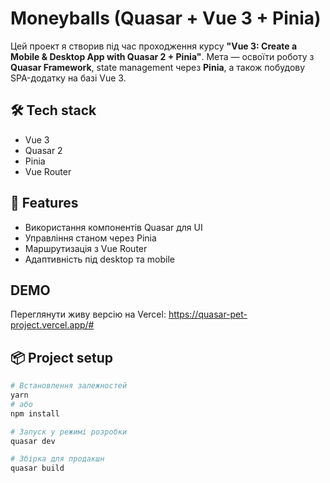 # Moneyballs (Quasar + Vue 3 + Pinia)

Цей проект я створив під час проходження курсу **"Vue 3: Create a Mobile & Desktop App with Quasar 2 + Pinia"**.
Мета — освоїти роботу з **Quasar Framework**, state management через **Pinia**, а також побудову SPA-додатку на базі Vue 3.

## 🛠 Tech stack
- Vue 3
- Quasar 2
- Pinia
- Vue Router

## 🚀 Features
- Використання компонентів Quasar для UI
- Управління станом через Pinia
- Маршрутизація з Vue Router
- Адаптивність під desktop та mobile

## DEMO
Переглянути живу версію на Vercel: https://quasar-pet-project.vercel.app/#

## 📦 Project setup
```bash
# Встановлення залежностей
yarn
# або
npm install

# Запуск у режимі розробки
quasar dev

# Збірка для продакшн
quasar build
